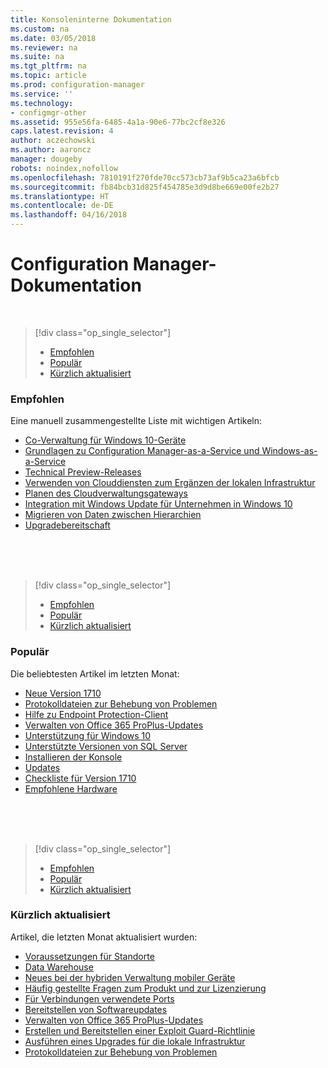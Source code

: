 ```yaml
---
title: Konsoleninterne Dokumentation
ms.custom: na
ms.date: 03/05/2018
ms.reviewer: na
ms.suite: na
ms.tgt_pltfrm: na
ms.topic: article
ms.prod: configuration-manager
ms.service: ''
ms.technology:
- configmgr-other
ms.assetid: 955e56fa-6485-4a1a-90e6-77bc2cf8e326
caps.latest.revision: 4
author: aczechowski
ms.author: aaroncz
manager: dougeby
robots: noindex,nofollow
ms.openlocfilehash: 7810191f270fde70cc573cb73af9b5ca23a6bfcb
ms.sourcegitcommit: fb84bcb31d825f454785e3d9d8be669e00fe2b27
ms.translationtype: HT
ms.contentlocale: de-DE
ms.lasthandoff: 04/16/2018
---
```

<!-- 
TFS 1357546
This page displays in-console, under the Support workspace, Documentation node. 
-->


# <a name="configuration-manager-documentation"></a>Configuration Manager-Dokumentation

</br>

<a name="bkmk_recommend"></a>  

> [!div class="op_single_selector"]
> - [Empfohlen](#bkmk_recommend)
> - [Populär](#bkmk_trend)
> - [Kürzlich aktualisiert](#bkmk_update)

### <a name="recommended"></a>Empfohlen 
Eine manuell zusammengestellte Liste mit wichtigen Artikeln:

- [Co-Verwaltung für Windows 10-Geräte](/sccm/core/clients/manage/co-management-overview)
- [Grundlagen zu Configuration Manager-as-a-Service und Windows-as-a-Service](/sccm/core/understand/configuration-manager-and-windows-as-service)
- [Technical Preview-Releases](/sccm/core/get-started/technical-preview)
- [Verwenden von Clouddiensten zum Ergänzen der lokalen Infrastruktur](/sccm/core/understand/use-cloud-services)
- [Planen des Cloudverwaltungsgateways](/sccm/core/clients/manage/plan-cloud-management-gateway)
- [Integration mit Windows Update für Unternehmen in Windows 10](/sccm/sum/deploy-use/integrate-windows-update-for-business-windows-10)
- [Migrieren von Daten zwischen Hierarchien](/sccm/core/migration/migrate-data-between-hierarchies)
- [Upgradebereitschaft](/sccm/core/clients/manage/upgrade/upgrade-analytics)


</br>

</br>

</br>

<a name="bkmk_trend"></a>  

> [!div class="op_single_selector"]
> - [Empfohlen](#bkmk_recommend)
> - [Populär](#bkmk_trend)
> - [Kürzlich aktualisiert](#bkmk_update)

### <a name="trending"></a>Populär
Die beliebtesten Artikel im letzten Monat:

- [Neue Version 1710](/sccm/core/plan-design/changes/whats-new-in-version-1710)
- [Protokolldateien zur Behebung von Problemen](/sccm/core/plan-design/hierarchy/log-files)
- [Hilfe zu Endpoint Protection-Client](/sccm/protect/deploy-use/endpoint-protection-client-help)
- [Verwalten von Office 365 ProPlus-Updates](/sccm/sum/deploy-use/manage-office-365-proplus-updates)
- [Unterstützung für Windows 10](/sccm/core/plan-design/configs/support-for-windows-10)
- [Unterstützte Versionen von SQL Server](/sccm/core/plan-design/configs/support-for-sql-server-versions)
- [Installieren der Konsole](/sccm/core/servers/deploy/install/install-consoles)
- [Updates](/sccm/core/servers/manage/updates)
- [Checkliste für Version 1710](/sccm/core/servers/manage/checklist-for-installing-update-1710)
- [Empfohlene Hardware](/sccm/core/plan-design/configs/recommended-hardware)


</br>

</br>

</br>

<a name="bkmk_update"></a>  

> [!div class="op_single_selector"]
> - [Empfohlen](#bkmk_recommend)
> - [Populär](#bkmk_trend)
> - [Kürzlich aktualisiert](#bkmk_update)

### <a name="recently-updated"></a>Kürzlich aktualisiert
Artikel, die letzten Monat aktualisiert wurden:

- [Voraussetzungen für Standorte](/sccm/core/plan-design/configs/site-and-site-system-prerequisites)
- [Data Warehouse](/sccm/core/servers/manage/data-warehouse)
- [Neues bei der hybriden Verwaltung mobiler Geräte](/sccm/mdm/understand/whats-new-in-hybrid-mobile-device-management)
- [Häufig gestellte Fragen zum Produkt und zur Lizenzierung](/sccm/core/understand/product-and-licensing-faq)
- [Für Verbindungen verwendete Ports](/sccm/core/plan-design/hierarchy/ports)
- [Bereitstellen von Softwareupdates](/sccm/sum/deploy-use/deploy-software-updates)
- [Verwalten von Office 365 ProPlus-Updates](/sccm/sum/deploy-use/manage-office-365-proplus-updates)
- [Erstellen und Bereitstellen einer Exploit Guard-Richtlinie](/sccm/protect/deploy-use/create-deploy-exploit-guard-policy)
- [Ausführen eines Upgrades für die lokale Infrastruktur](/sccm/core/servers/manage/upgrade-on-premises-infrastructure)
- [Protokolldateien zur Behebung von Problemen](/sccm/core/plan-design/hierarchy/log-files)


